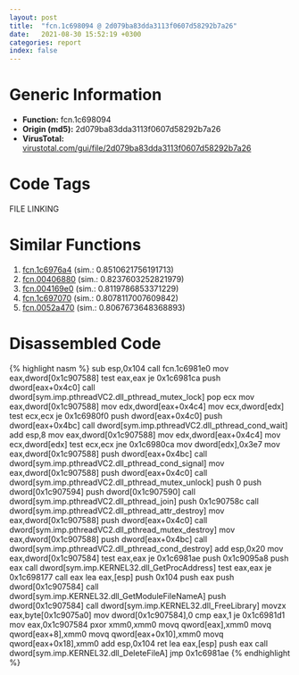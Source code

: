 ```yaml
---
layout: post
title:  "fcn.1c698094 @ 2d079ba83dda3113f0607d58292b7a26"
date:   2021-08-30 15:52:19 +0300
categories: report
index: false
---
```


# Generic Information
- **Function:** fcn.1c698094
- **Origin (md5):** 2d079ba83dda3113f0607d58292b7a26
- **VirusTotal:** [virustotal.com/gui/file/2d079ba83dda3113f0607d58292b7a26][virustotal_ref]

# Code Tags
<span class="tag" id="FILE">FILE</span>
<span class="tag" id="LINKING">LINKING</span>


# Similar Functions

1. [fcn.1c6976a4][similar_1_ref] (sim.: 0.8510621756191713)
2. [fcn.00406880][similar_2_ref] (sim.: 0.8237603252821979)
3. [fcn.004169e0][similar_3_ref] (sim.: 0.8119786853371229)
4. [fcn.1c697070][similar_4_ref] (sim.: 0.8078117007609842)
5. [fcn.0052a470][similar_5_ref] (sim.: 0.8067673648368893)


# Disassembled Code

{% highlight nasm %}
sub esp,0x104
call fcn.1c6981e0
mov eax,dword[0x1c907588]
test eax,eax
je 0x1c6981ca
push dword[eax+0x4c0]
call dword[sym.imp.pthreadVC2.dll_pthread_mutex_lock]
pop ecx
mov eax,dword[0x1c907588]
mov edx,dword[eax+0x4c4]
mov ecx,dword[edx]
test ecx,ecx
je 0x1c6980f0
push dword[eax+0x4c0]
push dword[eax+0x4bc]
call dword[sym.imp.pthreadVC2.dll_pthread_cond_wait]
add esp,8
mov eax,dword[0x1c907588]
mov edx,dword[eax+0x4c4]
mov ecx,dword[edx]
test ecx,ecx
jne 0x1c6980ca
mov dword[edx],0x3e7
mov eax,dword[0x1c907588]
push dword[eax+0x4bc]
call dword[sym.imp.pthreadVC2.dll_pthread_cond_signal]
mov eax,dword[0x1c907588]
push dword[eax+0x4c0]
call dword[sym.imp.pthreadVC2.dll_pthread_mutex_unlock]
push 0
push dword[0x1c907594]
push dword[0x1c907590]
call dword[sym.imp.pthreadVC2.dll_pthread_join]
push 0x1c90758c
call dword[sym.imp.pthreadVC2.dll_pthread_attr_destroy]
mov eax,dword[0x1c907588]
push dword[eax+0x4c0]
call dword[sym.imp.pthreadVC2.dll_pthread_mutex_destroy]
mov eax,dword[0x1c907588]
push dword[eax+0x4bc]
call dword[sym.imp.pthreadVC2.dll_pthread_cond_destroy]
add esp,0x20
mov eax,dword[0x1c907584]
test eax,eax
je 0x1c6981ae
push 0x1c9095a8
push eax
call dword[sym.imp.KERNEL32.dll_GetProcAddress]
test eax,eax
je 0x1c698177
call eax
lea eax,[esp]
push 0x104
push eax
push dword[0x1c907584]
call dword[sym.imp.KERNEL32.dll_GetModuleFileNameA]
push dword[0x1c907584]
call dword[sym.imp.KERNEL32.dll_FreeLibrary]
movzx eax,byte[0x1c9075a0]
mov dword[0x1c907584],0
cmp eax,1
je 0x1c6981d1
mov eax,0x1c907584
pxor xmm0,xmm0
movq qword[eax],xmm0
movq qword[eax+8],xmm0
movq qword[eax+0x10],xmm0
movq qword[eax+0x18],xmm0
add esp,0x104
ret
lea eax,[esp]
push eax
call dword[sym.imp.KERNEL32.dll_DeleteFileA]
jmp 0x1c6981ae
{% endhighlight %}


[similar_1_ref]: /report/fcn.1c6976a4@2d079ba83dda3113f0607d58292b7a26
[similar_2_ref]: /report/fcn.00406880@a1c6b07868a0eea8f4ee5a872aa71909
[similar_3_ref]: /report/fcn.004169e0@0aa2d73a5300dff2412388945614b507
[similar_4_ref]: /report/fcn.1c697070@2d079ba83dda3113f0607d58292b7a26
[similar_5_ref]: /report/fcn.0052a470@c60344b51fa39a329b92557d24ff7670
[virustotal_ref]: https://www.virustotal.com/gui/file/2d079ba83dda3113f0607d58292b7a26